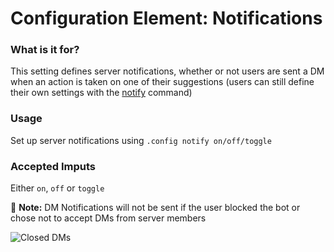 # Configuration Element: Notifications

### What is it for?
This setting defines server notifications, whether or not users are sent a DM when an action is taken on one of their suggestions (users can still define their own settings with the [notify](sumup.md#special-sunflowers) command)

### Usage
Set up server notifications using `.config notify on/off/toggle`

### Accepted Imputs
Either `on`, `off` or `toggle`

📝 **Note:** DM Notifications will not be sent if the user blocked the bot or chose not to accept DMs from server members

![Closed DMs](https://cdn.discordapp.com/attachments/769650556502409226/769975133959094272/unknown.png)
